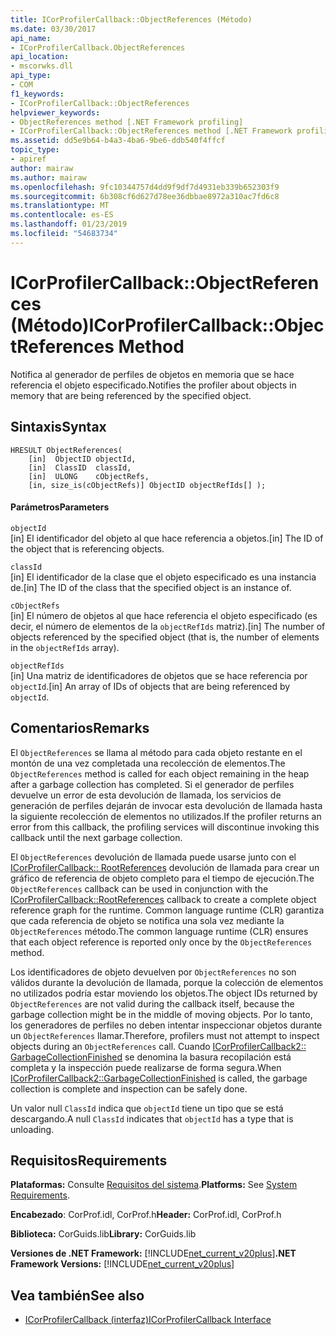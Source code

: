 ```yaml
---
title: ICorProfilerCallback::ObjectReferences (Método)
ms.date: 03/30/2017
api_name:
- ICorProfilerCallback.ObjectReferences
api_location:
- mscorwks.dll
api_type:
- COM
f1_keywords:
- ICorProfilerCallback::ObjectReferences
helpviewer_keywords:
- ObjectReferences method [.NET Framework profiling]
- ICorProfilerCallback::ObjectReferences method [.NET Framework profiling]
ms.assetid: dd5e9b64-b4a3-4ba6-9be6-ddb540f4ffcf
topic_type:
- apiref
author: mairaw
ms.author: mairaw
ms.openlocfilehash: 9fc10344757d4dd9f9df7d4931eb339b652303f9
ms.sourcegitcommit: 6b308cf6d627d78ee36dbbae8972a310ac7fd6c8
ms.translationtype: MT
ms.contentlocale: es-ES
ms.lasthandoff: 01/23/2019
ms.locfileid: "54683734"
---
```

# <a name="icorprofilercallbackobjectreferences-method"></a><span data-ttu-id="88c41-102">ICorProfilerCallback::ObjectReferences (Método)</span><span class="sxs-lookup"><span data-stu-id="88c41-102">ICorProfilerCallback::ObjectReferences Method</span></span>
<span data-ttu-id="88c41-103">Notifica al generador de perfiles de objetos en memoria que se hace referencia el objeto especificado.</span><span class="sxs-lookup"><span data-stu-id="88c41-103">Notifies the profiler about objects in memory that are being referenced by the specified object.</span></span>  
  
## <a name="syntax"></a><span data-ttu-id="88c41-104">Sintaxis</span><span class="sxs-lookup"><span data-stu-id="88c41-104">Syntax</span></span>  
  
```  
HRESULT ObjectReferences(  
    [in]  ObjectID objectId,  
    [in]  ClassID  classId,  
    [in]  ULONG    cObjectRefs,  
    [in, size_is(cObjectRefs)] ObjectID objectRefIds[] );  
```  
  
#### <a name="parameters"></a><span data-ttu-id="88c41-105">Parámetros</span><span class="sxs-lookup"><span data-stu-id="88c41-105">Parameters</span></span>  
 `objectId`  
 <span data-ttu-id="88c41-106">[in] El identificador del objeto al que hace referencia a objetos.</span><span class="sxs-lookup"><span data-stu-id="88c41-106">[in] The ID of the object that is referencing objects.</span></span>  
  
 `classId`  
 <span data-ttu-id="88c41-107">[in] El identificador de la clase que el objeto especificado es una instancia de.</span><span class="sxs-lookup"><span data-stu-id="88c41-107">[in] The ID of the class that the specified object is an instance of.</span></span>  
  
 `cObjectRefs`  
 <span data-ttu-id="88c41-108">[in] El número de objetos al que hace referencia el objeto especificado (es decir, el número de elementos de la `objectRefIds` matriz).</span><span class="sxs-lookup"><span data-stu-id="88c41-108">[in] The number of objects referenced by the specified object (that is, the number of elements in the `objectRefIds` array).</span></span>  
  
 `objectRefIds`  
 <span data-ttu-id="88c41-109">[in] Una matriz de identificadores de objetos que se hace referencia por `objectId`.</span><span class="sxs-lookup"><span data-stu-id="88c41-109">[in] An array of IDs of objects that are being referenced by `objectId`.</span></span>  
  
## <a name="remarks"></a><span data-ttu-id="88c41-110">Comentarios</span><span class="sxs-lookup"><span data-stu-id="88c41-110">Remarks</span></span>  
 <span data-ttu-id="88c41-111">El `ObjectReferences` se llama al método para cada objeto restante en el montón de una vez completada una recolección de elementos.</span><span class="sxs-lookup"><span data-stu-id="88c41-111">The `ObjectReferences` method is called for each object remaining in the heap after a garbage collection has completed.</span></span> <span data-ttu-id="88c41-112">Si el generador de perfiles devuelve un error de esta devolución de llamada, los servicios de generación de perfiles dejarán de invocar esta devolución de llamada hasta la siguiente recolección de elementos no utilizados.</span><span class="sxs-lookup"><span data-stu-id="88c41-112">If the profiler returns an error from this callback, the profiling services will discontinue invoking this callback until the next garbage collection.</span></span>  
  
 <span data-ttu-id="88c41-113">El `ObjectReferences` devolución de llamada puede usarse junto con el [ICorProfilerCallback:: RootReferences](../../../../docs/framework/unmanaged-api/profiling/icorprofilercallback-rootreferences-method.md) devolución de llamada para crear un gráfico de referencia de objeto completo para el tiempo de ejecución.</span><span class="sxs-lookup"><span data-stu-id="88c41-113">The `ObjectReferences` callback can be used in conjunction with the [ICorProfilerCallback::RootReferences](../../../../docs/framework/unmanaged-api/profiling/icorprofilercallback-rootreferences-method.md) callback to create a complete object reference graph for the runtime.</span></span> <span data-ttu-id="88c41-114">Common language runtime (CLR) garantiza que cada referencia de objeto se notifica una sola vez mediante la `ObjectReferences` método.</span><span class="sxs-lookup"><span data-stu-id="88c41-114">The common language runtime (CLR) ensures that each object reference is reported only once by the `ObjectReferences` method.</span></span>  
  
 <span data-ttu-id="88c41-115">Los identificadores de objeto devuelven por `ObjectReferences` no son válidos durante la devolución de llamada, porque la colección de elementos no utilizados podría estar moviendo los objetos.</span><span class="sxs-lookup"><span data-stu-id="88c41-115">The object IDs returned by `ObjectReferences` are not valid during the callback itself, because the garbage collection might be in the middle of moving objects.</span></span> <span data-ttu-id="88c41-116">Por lo tanto, los generadores de perfiles no deben intentar inspeccionar objetos durante un `ObjectReferences` llamar.</span><span class="sxs-lookup"><span data-stu-id="88c41-116">Therefore, profilers must not attempt to inspect objects during an `ObjectReferences` call.</span></span> <span data-ttu-id="88c41-117">Cuando [ICorProfilerCallback2:: GarbageCollectionFinished](../../../../docs/framework/unmanaged-api/profiling/icorprofilercallback2-garbagecollectionfinished-method.md) se denomina la basura recopilación está completa y la inspección puede realizarse de forma segura.</span><span class="sxs-lookup"><span data-stu-id="88c41-117">When [ICorProfilerCallback2::GarbageCollectionFinished](../../../../docs/framework/unmanaged-api/profiling/icorprofilercallback2-garbagecollectionfinished-method.md) is called, the garbage collection is complete and inspection can be safely done.</span></span>  
  
 <span data-ttu-id="88c41-118">Un valor null `ClassId` indica que `objectId` tiene un tipo que se está descargando.</span><span class="sxs-lookup"><span data-stu-id="88c41-118">A null `ClassId` indicates that `objectId` has a type that is unloading.</span></span>  
  
## <a name="requirements"></a><span data-ttu-id="88c41-119">Requisitos</span><span class="sxs-lookup"><span data-stu-id="88c41-119">Requirements</span></span>  
 <span data-ttu-id="88c41-120">**Plataformas:** Consulte [Requisitos del sistema](../../../../docs/framework/get-started/system-requirements.md).</span><span class="sxs-lookup"><span data-stu-id="88c41-120">**Platforms:** See [System Requirements](../../../../docs/framework/get-started/system-requirements.md).</span></span>  
  
 <span data-ttu-id="88c41-121">**Encabezado**: CorProf.idl, CorProf.h</span><span class="sxs-lookup"><span data-stu-id="88c41-121">**Header:** CorProf.idl, CorProf.h</span></span>  
  
 <span data-ttu-id="88c41-122">**Biblioteca:** CorGuids.lib</span><span class="sxs-lookup"><span data-stu-id="88c41-122">**Library:** CorGuids.lib</span></span>  
  
 <span data-ttu-id="88c41-123">**Versiones de .NET Framework:** [!INCLUDE[net_current_v20plus](../../../../includes/net-current-v20plus-md.md)]</span><span class="sxs-lookup"><span data-stu-id="88c41-123">**.NET Framework Versions:** [!INCLUDE[net_current_v20plus](../../../../includes/net-current-v20plus-md.md)]</span></span>  
  
## <a name="see-also"></a><span data-ttu-id="88c41-124">Vea también</span><span class="sxs-lookup"><span data-stu-id="88c41-124">See also</span></span>
- [<span data-ttu-id="88c41-125">ICorProfilerCallback (interfaz)</span><span class="sxs-lookup"><span data-stu-id="88c41-125">ICorProfilerCallback Interface</span></span>](../../../../docs/framework/unmanaged-api/profiling/icorprofilercallback-interface.md)
